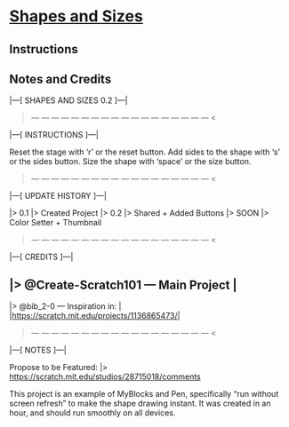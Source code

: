 # [Shapes and Sizes](https://scratch.mit.edu/projects/1160045677/)
## Instructions
## Notes and Credits

|—[   SHAPES AND  SIZES  0.2   ]—|

> — — — — — — — — — — — — — — — — — — <

|—[    INSTRUCTIONS   ]—|

Reset the stage with ‘r’ or the reset button.
Add sides to the shape with ‘s’ or the sides button.
Size the shape with ‘space’ or the size button.

> — — — — — — — — — — — — — — — — — — <

|—[    UPDATE  HISTORY   ]—|

|>   0.1   |>   Created Project
|>   0.2   |>   Shared + Added Buttons
|>   SOON  |>   Color Setter + Thumbnail

> — — — — — — — — — — — — — — — — — — <

|—[    CREDITS   ]—|

|>   @Create-Scratch101 — Main Project       |
----------------------------------------------
|>   @bib_2-0 — Inspiration in:              |
|https://scratch.mit.edu/projects/1136865473/|

> — — — — — — — — — — — — — — — — — — <

|—[    NOTES   ]—|

Propose to be Featured:
|>   https://scratch.mit.edu/studios/28715018/comments

This project is an example of MyBlocks and Pen, specifically
“run without screen refresh” to make the shape drawing instant.
It was created in an hour, and should run smoothly on all devices.
